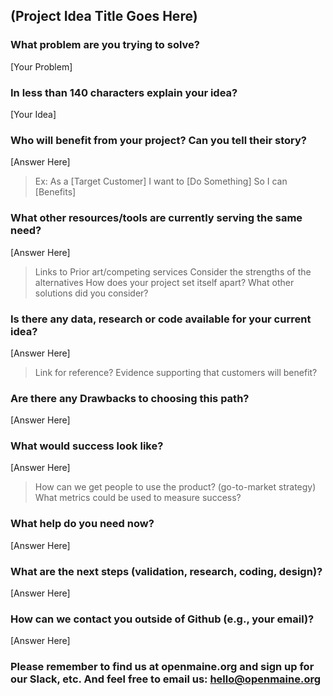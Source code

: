 <!--- Fill in the template below and click 'Submit new issue'  --->
<!--- It's okay to skip some sections, 
      but they'll likely need to be completed before this becomes 'a project' --->

## (Project Idea Title Goes Here)


### What problem are you trying to solve?

[Your Problem]


### In less than 140 characters explain your idea?

[Your Idea]


### Who will benefit from your project? Can you tell their story?

[Answer Here]
> Ex: As a [Target Customer] I want to [Do Something] So I can [Benefits] 



### What other resources/tools are currently serving the same need? 

[Answer Here]
> Links to Prior art/competing services
> Consider the strengths of the alternatives
> How does your project set itself apart?
> What other solutions did you consider? 


### Is there any data, research or code available for your current idea?

[Answer Here]
> Link for reference?
> Evidence supporting that customers will benefit?


### Are there any Drawbacks to choosing this path?

[Answer Here]


### What would success look like?

[Answer Here]
> How can we get people to use the product? (go-to-market strategy)
> What metrics could be used to  measure success?


### What help do you need now?

[Answer Here]


### What are the next steps (validation, research, coding, design)?

[Answer Here]


### How can we contact you outside of Github (e.g., your email)?

[Answer Here]

### Please remember to find us at openmaine.org and sign up for our Slack, etc. And feel free to email us: hello@openmaine.org
